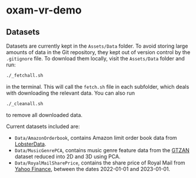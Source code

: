 # oxam-vr-demo

## Datasets

Datasets are currently kept in the `Assets/Data` folder. To avoid storing large amounts of data in the Git repository, they kept out of version control by the `.gitignore` file. To download them locally, visit the `Assets/Data` folder and run:

```sh
./_fetchall.sh
```

in the terminal. This will call the `fetch.sh` file in each subfolder, which deals with downloading the relevant data. You can also run

```sh
./_cleanall.sh
```

to remove all downloaded data.

Current datasets included are:

- `Data/AmazonOrderbook`, contains Amazon limit order book data from [LobsterData](https://lobsterdata.com/).
- `Data/MusicGenrePCA`, contains music genre feature data from the [GTZAN](https://www.kaggle.com/datasets/andradaolteanu/gtzan-dataset-music-genre-classification/data) dataset reduced into 2D and 3D using PCA.
- `Data/RoyalMailSharePrice`, contains the share price of Royal Mail from [Yahoo Finance](https://uk.finance.yahoo.com/quote/ROYMY/history/?guccounter=1), between the dates 2022-01-01 and 2023-01-01.
